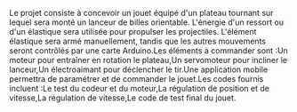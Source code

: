 Le projet consiste à concevoir un jouet équipé d'un plateau tournant sur lequel sera monté un lanceur de billes orientable. L'énergie d'un ressort ou d'un élastique sera utilisée pour propulser les projectiles. L'élément élastique sera armé manuellement, tandis que les autres mouvements seront contrôlés par une carte Arduino.Les éléments à commander sont :Un moteur pour entraîner en rotation le plateau,Un servomoteur pour incliner le lanceur,Un électroaimant pour déclencher le tir.Une application mobile permettra de paramétrer et de commander le jouet.Les codes fournis incluent :Le test du codeur et du moteur,La régulation de position et de vitesse,La régulation de vitesse,Le code de test final du jouet.
